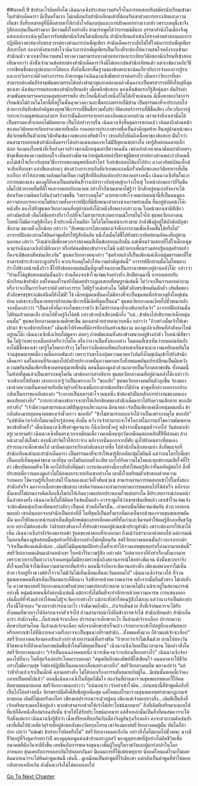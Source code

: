 ##ตอนที่ 9 ข้าทำอะไรผิดหรือไม่
เฉินฉางเซิงประสบความสำเร็จในการทดสอบรับสมัครนักเรียนเข้ามาในสำนักเด็ดดารา นี่เป็นครั้งแรก ไม่เหมือนกับสำนักเทียนเต้าที่ต้อนรับเขาด้วยการเยาะเย้ยและความเย็นชา สิ่งที่รอเขาอยู่ที่นี่คือสายตาให้กำลังใจอันอบอุ่นและการเฝ้าคอยอย่างแรงกล้า เพราะเหตุนี้เขาจึงรู้สึกอบอุ่นเป็นอย่างมาก มีความตั้งใจอย่างยิ่ง สามารถพูดได้ว่าอารมณ์ดีมาก
บรรดาสำนักในเมืองจิงตูแต่ละแห่งจะเน้นจุดในการรับสมัครนักเรียนไม่เหมือนกัน สำนักเทียนเต้าเน้นไปทางด้านคำสอนและการปฏิบัติทางศาสนากับพรสวรรค์ทางด้านการบำเพ็ญเพียร สำนักเด็ดดารากลับไม่ใส่ใจต่อการบำเพ็ญเพียรสักเท่าไหร่ กองกำลังทหารต้าโจวคิดว่าการบำเพ็ญเพียรเป็นเรื่องที่จะต้องให้ความสนใจหลังจากเข้ามาสำนักแล้ว พวกเขาให้ความสนใจทางความสามารถทางด้านทหารและระเบียบวินัยของนักเรียนที่เข้าสอบเสียมากกว่า ดังนั้นจำนวนข้อสอบของสำนักเด็ดดาราจึงมีไม่เยอะเช่นสำนักเทียนเต้า แต่จะเข้มงวดกับวิธีการเขียนชื่อของรูปแบบการโต้ตอบ ทั้งยังเนื้อหาพื้นฐานของข้อสอบจะเน้นเกี่ยวกับการจำลองการสู้รบและการวิเคราะห์ตัวอย่างการรบ
ถ้าหากพูดว่าเฉินฉางเซิงมีพรสวรรค์อย่างไร เมื่อเยาว์วัยการที่เขาสามารถท่องคัมภีร์สามพันมหามรรคได้อย่างชำนาญและคล่องแคล่วนั่นคงจะเป็นพรสวรรค์ที่ยิ่งใหญ่ที่สุดของเขา ดังเช่นการทดสอบของสำนักเทียนเต้า เมื่อพลิกข้อสอบ มองเห็นข้อแรกก็รู้สึกคุ้นตา คัมภีร์เต๋าสามพันมหามรรคครอบคลุมทุกสรรพสิ่ง ประโยคนี้สักครึ่งหนึ่งก็ไม่ได้เท็จแน่นอน มีเนื้อหาของวิชาการเรียนนับไม่ถ้วนในโลกนี้ที่อยู่ในนั้นดุจดวงดาวและพื้นทะเลทรายก็มิปาน เป็นธรรมดาที่จะประกอบไปด้วยการบันทึกข้อสำคัญของยุทธวิธีการรบที่ขึ้นชื่อรวมทั้งประวัติศาสตร์การรบที่มีชื่อเสียง เกี่ยวกับการสู้รบระหว่างมนุษย์และเผ่ามาร ยิ่งกว่านั้นคือบรรยายอย่างละเอียดและครบถ้วน เขาจดจำสิ่งเหล่านั้นได้ เป็นธรรมดาที่จะตอบไม่ผิดพลาด
เป็นไปอย่างราบรื่น เฉินฉางเซิงสิ้นสุดการสอบแล้ว เดินมาถึงด้านหน้าของหอวินัยทหารกับบรรดาสหายที่เหลือ รอคอยการประกาศรายชื่อเป็นลำดับสุดท้าย ยืนอยู่ด้านหน้าของสัตว์เทพที่เป็นตัวแทนวินัยอันเข้มงวดของกองทัพต้าโจว เขากลับไปคิดถึงเนื้อหาของข้อสอบ มั่นใจว่าตนสามารถสอบเข้าสำนักเด็ดดาราได้อย่างแน่นอนคงจะไม่มีปัญหาแต่อย่างใด เขารู้สึกผ่อนคลายเล็กน้อย จ้องมองใบหน้าที่เจ็บปวดรวดร้าวของเด็กหนุ่มเผ่าปีศาจคนนั้น เขย่งเท้าด้วยเจตนาดีตบบ่าฝ่ายตรงข้ามเพื่อแสดงความปลอบใจ เห็นอย่างชัดเจนว่าหนุ่มน้อยเผ่าปีศาจผู้มีพรสวรรค์ทางด้านพละกำลังคนนี้คงไม่เข้าใจเกี่ยวกับยุทธวิธีการรบของมนุษย์สักเท่าไหร่ จึงทำข้อสอบได้แย่ไปบ้าง
ดวงอาทิตย์อัสดงใกล้จะลับเทือกเขา แสงสีแดงอ่อนๆ ส่องสว่างกระทบกับสัตว์เทพและเหนือรั้วเหล็กของหอวินัยทหารที่เย็นยะเยือก ทำให้สภาพแวดล้อมเกิดเป็นความรู้สึกที่ลึกลับแปลกประหลาดอย่างหนึ่ง เฉินฉางเซิงยืนในเงากระทบของแสง มองดูก็ยังคงเป็นแผ่นหินที่ว่างเปล่าราวกับทุ่งหญ้ากว้างใหญ่ ใบหน้าอ่อนเยาว์ที่จืดชืดเต็มไปด้วยรอยยิ้มที่ดีใจและรอคอยกับอนาคต
อย่างไรก็ตามเขาคงไม่รู้ว่า อีกสักครู่ตนเองยังคงจะได้ต้อนรับความผิดหวังอันปวดร้าวขมขื่น
“เพราะเหตุใด”
นายทหารต้าโจวคนก่อนหน้านี้ที่เป็นคนดูแลตรวจสอบการยกจานโม่หินรวมทั้งอาจารย์ฝึกที่มีลักษณะท่าทางน่าเคารพท่านนั้น ยื่นอยู่ด้านหน้าโต๊ะหนังสือ มองไปยังขุนพลวัยกลางคนที่อยู่ด้านหลังโต๊ะหนังสือพลางกล่าวถาม ใบหน้าของเขามีสีเขียวอย่างผิดปกติ เห็นได้ชัดอย่างยิ่งว่าใกล้ที่จะไม่สามารถสะกดอารมณ์โกรธในใจได้
ขุนพลวัยกลางคนใบหน้าไม่มีความรู้สึกใดๆ คิ้วประหนึ่งไหมสีดำ ไม่ได้โมโหแต่น่าเกรงขาม กำลังฟังผู้อยู่ใต้บังคับบัญชาซักถาม ขมวดคิ้วเล็กน้อย กล่าวว่า “ลักษณะการไต่ถามของเจ้าคือการถามเพื่อเลื่อนขั้นใช่หรือไม่”
อาจารย์ฝึกสองท่านได้ยินคำพูดที่ทำให้รู้สึกอึดอัด หนึ่งในนั้นได้ชี้ไปยังพระอาทิตย์ยามอัสดงที่อยู่ด้านนอกหอ เอ่ยว่า “ถึงแม้จะมีเพียงพวกเราสองคนที่เห็นข้อสอบฉบับนั้น แต่เพื่อนร่วมสอบที่ใส่ใจเด็กหนุ่มนามว่าเฉินฉางเซิงยังมีอีกมาก หรือทัศนคติของข้าอาจจะไม่ดี แต่ถ้าหากเพื่อนร่วมสอบรู้ผลสุดท้ายแล้ว ก็คงจะมีข้อสงสัยเช่นเดียวกัน”
ขุนพลวัยกลางคนกล่าว “สุดท้ายแล้วก็เป็นเพียงแค่เด็กหนุ่มธรรมดาที่ไม่สามารถชำระล้างกระดูกสำเร็จ พวกเจ้าเหตุใดถึงให้ความสำคัญเช่นนี้”
อาจารย์ฝึกท่านนั้นโมโหพลางก้าวไปข้างหน้าหนึ่งก้าว ชี้ไปยังข้อสอบแผ่นนั้นที่ถูกขยี้จนกลายเป็นกระดาษขยะอยู่ด้านหลังโต๊ะ กล่าวว่า “ท่านก็ได้ดูข้อสอบแผ่นนั้นแล้ว ท่านก็คงจะเข้าใจแจ่มแจ้งอย่างยิ่ง สิบปีผ่านมานี้ การทดสอบรับนักเรียนเข้าสำนัก แต่ไหนแต่ไรมายังไม่เคยปรากฏผลสอบที่สมบูรณ์เช่นนี้ ไม่ว่าจะเป็นการตอบคำถามหรือว่าจะเป็นการวิเคราะห์ตัวอย่างการรบ ไม่มีรูรั่วแต่อย่างใด ไม่มีตัวอักษรเขียนผิดสักตัว เส้นขีดของตัวอักษรขรุขระแม้แต่นิดก็ยังไม่มี! ใช่ เด็กหนุ่มคนนั้นคงไม่มีทางที่จะเป็นขุนพลที่กล้าหาญยิ่งใหญ่เช่นท่าน แต่เขาจะเป็นนายทหารฝ่ายเสนาธิการที่ดีเลิศที่สุดเป็นแน่”
ขุนพลวัยกลางคนเงียบไปชั่วขณะหลังจากนั้นกล่าวว่า “เป็นคำสั่งที่มาจากในพระราชวัง ข้าไม่ปรารถนาที่จะอธิบายกับเจ้า”
อาจารย์ฝึกท่านนั้นได้ยินแล้วตกตะลึง ผ่านไปชั่วครู่ถึงได้สติ กล่าวด้วยน้ำเสียงหนักอึ้ง “แต่...ข้าต้องไปอธิบายแก่เด็กหนุ่มคนนั้น”
ขุนพลวัยกลางคนแหงนศีรษะขึ้น มองเขาด้วยสายตาแวบหนึ่ง กล่าวว่า “ถ้าอย่างนั้นเจ้าให้เขาเข้ามา ข้าจะอธิบายกับเขา”
เดินเข้าไปยังหอที่มีการป้องกันอย่างเข้มงวด มองดูเปลวเทียนที่กำลังเผาไหม้อยู่บนโต๊ะ เฉินฉางเซิงนิ่งเงียบไม่พูดจา ค่อยๆ กำหมัดแน่นทั้งสองข้างขนาบอยู่ข้างลำตัว ใบหน้ามีสีขาวซีด ไม่รู้ว่าเพราะเหนื่อยล้าหรือว่าโมโห หรือว่าอาจเป็นทั้งสองอย่าง ในตอนที่เขาเห็นว่าบนแผ่นหินยังคงไม่มีชื่อของเขา เขารู้โมโหมากจริงๆ โมโหกว่าเมื่อตอนที่พบกับสายตาเย็นชาและความเหยียดหยันในจวนขุนพลเทพเมื่อวานนี้หลายพันเท่า
เพราะว่าเขาโอบอุ้มความคาดหวังอันยิ่งใหญ่เดินเข้าไปยังสำนักเด็ดดารา แต่ในตอนที่จ้องมองไปยังป้ายประกาศนั้นความคาดหวังทั้งหมดพลันแปรเปลี่ยนเป็นผิดหวัง ความขยันหมั่นเพียรที่เขาอดทนทุ่มเทเพื่อมัน ตอนนี้มองดูแล้วล้วนกลายเป็นเรื่องตลกขบขัน ทั้งหมดนี้ในท้ายที่สุดแล้วเป็นเพราะเหตุใดกัน
เขาต้องการคำอธิบาย
ขุนพลวัยกลางคนที่อยู่ด้านหลังโต๊ะกล่าวว่าจะอธิบายให้กับเขา เขาอยากจะรู้ว่าเป็นเพราะอะไร
“ขออภัย”
ขุนพลวัยกลางคนยืนตัวลุกขึ้น จ้องมองเขาด้วยความเย็นชาคล้ายกับสัตว์ดุร้ายที่จ้องเขม็งกระต่ายน้อยสีขาวก็มิปาน คำพูดที่กล่าวออกจากปากกลับเป็นการขออภัยสองคำ
“ร่างกายเป็นทหารต้าโจวคนหนึ่ง ข้าต้องฝ่าฝืนหลักการทำงานของตนเอง ขออภัยอย่างยิ่ง”
“การกระทำของข้าอาจจะทำให้เกียรติยศของสำนักเด็ดดาราได้รับความเสียหาย ขออภัยอย่างยิ่ง”
“เจ้ามีความสามารถและสติปัญญาเฉลียวฉลาด มีอนาคต เจ้าเป็นเพียงแค่เด็กหนุ่มคนหนึ่ง ข้ากลับต้องมาหยุดอนาคตของเจ้าชั่วคราว ขออภัย”
“ข้าไม่สามารถบอกเจ้าได้ว่าเป็นเพราะเหตุใด ขออภัย”
“แต่ข้าคิดว่าเจ้าอีกไม่นานก็จะรู้สาเหตุ ดังนั้น หวังว่าเจ้าสามารถจะให้โอกาสในการแก้ไขความผิดพลาดของข้าสักครั้ง”
เมื่อเฉินฉางเซิงฟังคำพูดจนจบ ก็นิ่งเงียบชั่วครู่ หลังจากนั้นหมุนตัวจากไป
วันต่อมาเช้าตรู่เวลายามห้า เฉินฉางเซิงตื่นตรงเวลาเหมือนเมื่อวานเหมือนทุกวันเหมือนตลอดสิบสี่ปีที่ผ่านมา ล้างหน้าสวมใส่เสื้อผ้า สงบนิ่งทำจิตใจให้กระจ่าง หลังจากนั้นออกจากที่พัก มุ่งไปยังหนทางที่ตนเองปรารถนาจะศึกษาต่อไป
เขายึดตามการเรียงลำดับของรายชื่อ ไปสำนักอื่นอีกสองแห่ง สิ่งที่พบเจอที่สำนักเทียนเต้าและสำนักเด็ดดารา เป็นธรรมดาที่จะทำให้เขารู้สึกกลัดกลุ้มไม่ยินดี แต่ว่าบนโลกใบนี้เขาเป็นคนที่เห็นคุณค่าของเวลาที่สุด เขาไม่ยินยอมที่จะเสียเวลาไปกับความโมโหและทุกข์ระทมเสียใจที่ไร้ค่า เพียงยินยอมที่จะใช้เวลาไปกับสิ่งที่คุ้มค่า การแสดงอย่างนี้บางทีทำให้คนรู้สึกว่ายืนหยัดสู้ต่อไป
สิ่งที่ประสบเมื่อวานมองดูแล้วไม่ได้ก่อผลกระทบกับเขาอย่างใด เขาตั้งใจเตรียมตัวเข้าสอบด้วยความรอบคอบ ใช้ความรู้ที่เก็บสะสมไว้ในสมองและจิตใจที่แน่วแน่ สามารถผ่านการทดสอบเข้าไปในทั้งสองสำนักสำเร็จ มองจากเนื้อหาของข้อสอบ เขาคิดว่าตนคงจะสามารถผ่านการทดสอบไปได้สำเร็จ หลังจากนั้นเขาก็ไม่ผ่านการคัดเลือกซึ่งไม่ก่อให้เกิดความแปลกประหลาดใจแต่อย่างใด
มีประสบการณ์ก่อนหน้านี้แล้วสองครั้ง เฉินฉางเซิงไม่ได้ผิดหวังเช่นนั้นแล้ว อาจจะพูดได้ว่าเขาชาชินเสียแล้ว
เขาเข้าใจแจ่มแจ้ง จะต้องมีคนพุ่งเป้ามาที่ตนอย่างลับๆ เป็นแน่ ส่วนคือใครนั้น...คำตอบนั้นก็ชัดเจนเช่นกัน
ช่วงเวลาตอนพลบค่ำ เขาเดินออกจากสำนักเป็นแห่งที่สี่ ในที่สุดก็เป็นครั้งแรกที่มองเห็นรถม้าของจวนขุนพลเทพคันนั้น มองไปยังแอกหน้ารถม้าเห็นสัญลักษณ์ของสายเลือดหงส์ที่ทั้งเก่าและซีดจนทำให้คนรู้สึกอกสั่นขวัญหาย อย่างไม่ต้องสงสัย ว่าฝ่ายตรงข้ามจงใจให้รถม้าจอดอยู่ด้านหน้าประตูสำนัก เพราะต้องการให้เขาได้เห็น
เฉินฉางเซิงกำลังจ้องมองรถม้า รู้ผลของคำตอบที่จะออกมา
ถึงแม้ว่าเขาจะเดาคำตอบได้ แต่อารมณ์ในตอนที่มองดูข้อสอบนั้นสุดท้ายก็ยังมีบางอย่างไม่เหมือนกัน
สตรีวัยกลางคนคนนั้นก้าวลงจากรถม้า
“เจ้าเป็นเพียงแค่เด็กน้อย...เดิมทีไม่มีคุณสมบัติอย่างใดที่จะทำให้จวนเทพขุนพลทำเรื่องมากมายเช่นนี้”
สตรีวัยกลางคนเดินมาด้านหน้าเขา ใบหน้าไร้ความรู้สึก กล่าวต่อ “แต่พวกเราก็ยังทำเรื่องตั้งมากมาย เพราะพวกเราเป็นห่วงว่าเจ้าคนหนุ่มไม่มีทางตระหนักถึงสถานการณ์ได้อย่างชัดเจน ดังนั้นพวกเราจึงตั้งใจเผยให้เจ้าได้เห็นความสามารถที่แท้จริง ตอนนี้เจ้าก็คงจะชัดเจนอย่างยิ่ง เพียงแค่พวกเราไม่เห็นด้วย เจ้าอยู่ที่ราชวงศ์ต้าโจวจะไม่มีวันได้เห็นเดือนเห็นตะวันตลอดไป”
เฉินฉางเซิงจำนางได้ ที่จวนขุนพลเทพคนที่เขาเห็นเป็นคนแรกก็คือนาง จึงทักทายด้วยความเคารพ หลังจากนั้นยืดตัวตรง ไม่เอ่ยสิ่งใด
ดวงตาของสตรีวัยกลางคนกะพริบด้วยความแปลกประหลาด นางคาดไม่ถึง แม้จะอยู่ในสถานการณ์อย่างนี้ หนุ่มน้อยคนนี้ยังสงบนิ่งเช่นนี้ แม้กระทั่งไม่ลืมที่จะทำทักทายด้วยความเคารพ การแสดงออกเช่นนี้แท้ที่จริงแล้วทำให้คนไม่รู้จะจัดการอย่างไร แม้กระทั่งทำให้คนรู้สึกไม่สงบ แต่ว่านางจำเป็นต้องทำเรื่องนี้ให้จบลง
“พวกเราปรารถนาอะไร เจ้าชัดเจนยิ่งนัก...ถ้าเจ้าเห็นด้วย สิ่งที่เจ้าสมควรจะได้รับทั้งหมดที่พวกเราได้ลิดรอนจากตัวเจ้าไป ล้วนสามารถนำไปคืนข้างกายเจ้าได้ สำนักเทียนเต้า สำนักเด็ดดารา สำนักจงซื่อ...ก็แล้วแต่เจ้าจะเลือก ปรารถนาจะศึกษาอะไร ก็แล้วแต่เจ้าจะเลือก ปรารถนาจะศึกษากับท่านไหน ก็แล้วแต่เจ้าจะเลือก หลังจากศึกษาสำเร็จแล้ว เจ้าอยากจะเข้าไปอยู่ที่กองทัพทหารหรืออยากเข้าไปที่นิกายหลวงหรืออาจจะเป็นขุนนางที่ราชสำนัก...ทั้งหมดทั้งมวล ก็ล้วนแต่เจ้าจะเลือก”
สตรีวัยกลางคนจ้องมองเข้าแล้วกล่าวด้วยอารมณ์ที่เคร่งขรึม “ถ้าหากว่าเจ้าไม่เห็นด้วย ผ่านไปสองวัน ชีวิตของเจ้าก็ยังคงเกิดภาพเดิมขึ้นซ้ำใหม่ไม่หยุดเป็นแน่”
เฉิงฉางเซิงเงียบเป็นเวลานาน ไม่กล่าวสิ่งใด
สตรีวัยกลางคนกล่าว “เจ้าเป็นคนฉลาดคนหนึ่ง น่าจะชัดเจนว่าจะต้องเลือกอย่างไร”
เฉินฉางเซิงจ้องมองไปที่นาง ในที่สุดจึงเอ่ยประโยคแรกออกมา “สมุดบันทึกของศิษย์พี่ได้เขียนไว้ คนฉลาดจะใช้ชีวิตอย่างไม่มีความสุข จึงต้องปฏิบัติเป็นคนเลอะเลือนอย่างยากยิ่ง”
สตรีวัยกลางคนยิ้ม พลางเอ่ยว่า “แต่ว่าที่จริงแล้วเจ้าเป็นเด็กดี ฉลาดอย่างยิ่ง ไม่ได้บอกเรื่องการหมั้นหมายกับผู้ใด...มิเช่นนั้นตอนนี้เจ้าคงกลายเป็นศพไปแล้ว”
ตอนนี้เฉินฉางเซิงในที่สุดก็มั่นใจ สองวันที่ผ่านมาจวนขุนพลเทพตงอวี้ให้คนติดตามตนมาตลอด
สตรีวัยกลางคนกล่าวว่า “แน่นอนว่า เจ้าอย่าเข้าใจผิด...ก่อนหน้านี้ที่ข้าพูดคือสิ่งที่เป็นไปได้อย่างหนึ่ง จักรพรรดินีศักดิ์สิทธิ์อยู่เหนือสุด แต่ไหนแต่ไรมาจวนขุนพลเทพทำตามกฎเกณฑ์มาตลอด เดิมทีไม่เคยรังแกใคร เพียงแค่ปรารถนาจะช่วยผู้คน เพียงแค่เจ้ามอบบางสิ่ง...เดิมทีเป็นสิ่งที่เจ้าเตรียมจะมอบให้อยู่แล้ว พวกข้าสามารถช่วยให้เจ้าได้ประโยชน์มากมาย”
สิ่งที่เดิมทีเตรียมจะมอบให้ ที่แท้ก็คือหนังสือสมรสฉบับนั้น
ช่วยให้ได้รับประโยชน์มากมาย แต่สิ่งเหล่านั้นเป็นสิ่งที่ตนสมควรจะได้รับตั้งแต่แรก
เฉินฉางเซิงรู้สึกว่า เมื่อเปรียบเทียบกันกับเมืองจิงตูอันรุ่งเรืองแล้ว คงจะสวยงามดังเช่นป่าเขาที่เต็มไปด้วยสัตว์ดุร้ายที่อยู่ด้านหลังของวัดทรุดโทรม
เขาจ้องมองสตรีวัยกลางคนผู้นั้น ทันใดก็อ้าปาก เอ่ยว่า “แม่เฒ่า ข้าทำอะไรผิดหรือไม่”
สตรีวัยกลางคนตะลึงงัน กล่าวสิ่งใดไม่ออกไปชั่วขณะ
นางมีชีวิตอยู่ที่จิงตูมาร้อยกว่าปี มองดูคุณหนูแต่งเข้าบ้านตระกูลสวี มองดูบุตรเขยที่สู้อย่างไม่คิดชีวิตเพื่ออนาคตที่นับวันจะดียิ่งขึ้น เคยชินกับการพบเจอขุนนางชั้นผู้ใหญ่ในราชวังและผู้แกร่งกล้าในโลกภายนอก คุ้นเคยกับการหลอกกันไปหลอกกันมา มีแผนการที่ใช้เล่ห์เพทุบาย นับแต่ไหนแต่ไรมาไม่เคยคิดมาก่อนว่าจะได้ยินคำพูดเช่นนี้ เช่นนี้...ดูเหมือนเป็นคำพูดที่ไร้เดียงสา แต่กลับเป็นคำพูดที่ทำให้ตอบกลับยากเหลือเกิน
ดังนั้นนางจึงไม่ได้ตอบออกไป




[Go To Next Chapter]( ./11.md)
